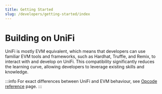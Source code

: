 ```yaml
---
title: Getting Started
slug: /developers/getting-started/index
---
```


# Building on UniFi

UniFi is mostly EVM equivalent, which means that developers can use familiar EVM tools and frameworks, such as Hardhat, Truffle, and Remix, to interact with and develop on UniFi. This compatibility significantly reduces the learning curve, allowing developers to leverage existing skills and knowledge.

:::info
For exact differences between UniFi and EVM behaviour, see [Opcode reference](../reference/opcodes.md) page.
:::

